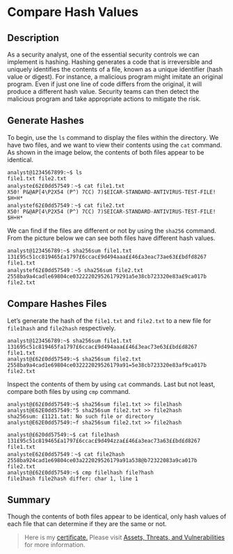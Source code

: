 # Compare Hash Values

## Description
As a security analyst, one of the essential security controls we can implement is hashing. Hashing generates a code that is irreversible and uniquely identifies the contents of a file, known as a unique identifier (hash value or digest). For instance, a malicious program might imitate an original program. Even if just one line of code differs from the original, it will produce a different hash value. Security teams can then detect the malicious program and take appropriate actions to mitigate the risk.

## Generate Hashes
To begin, use the `ls` command to display the files within the directory. We have two files, and we want to view their contents using the `cat` command. As shown in the image below, the contents of both files appear to be identical.


```
analyst@1234567899:~$ ls
file1.txt file2.txt
analyste£62£0dd57549：~$ cat file1.txt
X50! P&@AP[4\P2X54 (P^) 7CC) 7)$EICAR-STANDARD-ANTIVIRUS-TEST-FILE! $H+H*
analystef62£0dd57549：~$ cat file2.txt
X50! P&@AP[4\P2X54 (P^) 7CC) 7)SEICAR-STANDARD-ANTIVIRUS-TEST-FILE! $H+H*
```

We can find if the files are different or not by using the `sha256` command. From the picture below we can see both files have different hash values.

```
analyst@123456789:~$ sha256sum file1.txt
131£95c51cc819465£a1797£6ccac£9d494aaa££46£a3eac73ae63££bdfd8267 file1.txt
analystef62£0dd57549：~5 sha256sum file2.txt
2558ba9a4cadle69804ce032222029526179291a5e38cb723320e83a£9ca017b file2.txt
```

## Compare Hashes Files
Let’s generate the hash of the `file1.txt` and `file2.txt` to a new file for `file1hash` and `file2hash` respectively.  

```
analyst@123456789:~$ sha256sum file1.txt
131695c51c819465fa1797£6ccac£9d494aaa££46£3eac73e63££bd£d8267 file1.txt
analyst@£62£0dd57549:~$ sha256sum file2.txt
2558ba9a4cad1e69804ce032222029526179a91=5e38cb723320e83af9ca017b file2.txt
```

Inspect the contents of them by using `cat` commands. Last but not least, compare both files by using `cmp` command.

```
analyst@£62£0dd57549:~$ sha256sum file1.txt >> file1hash
analyst@E62E0dd57549:"5 sha256sum file2.txt >> file2hash
sha256sum: £1121.tat: No such file or directory
analyst@E62E0dd57549:~f sha256sum file2.txt >> file2hash
```

```
analyst@£620dd57549:~$ cat file1hash
131£95c51c819465£a1797£6ccac£9d494zza££46£a3eac73a63££bd£d8267 file1.txt
analysteE62£0dd57549：~$ cat file2hash
2558ba924cad1e69804ce03a222029526179a91a538@b72322083a9ca017b file2.txt
analyst@£62£0dd57549:~$ cmp filelhash file?hash
file1hash file2hash differ: char 1, line 1
```

## Summary
Though the contents of both files appear to be identical, only hash values of each file that can determine if they are the same or not.

> Here is my [certificate.](https://www.coursera.org/account/accomplishments/certificate/B258J22VCWY2) Please visit [Assets, Threats, and Vulnerabilities](https://www.coursera.org/learn/assets-threats-and-vulnerabilities?specialization=google-cybersecurity) for more information.
